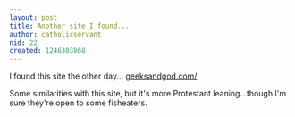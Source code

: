 ```yaml
---
layout: post
title: Another site I found...
author: catholicservant
nid: 22
created: 1246303868
---
```

<p>I found this site the other day... <a href="http://geeksandgod.com/">geeksandgod.com/</a>&nbsp;</p>
<p>Some similarities with this site, but it's more Protestant leaning...though I'm sure they're open to some fisheaters.</p>
